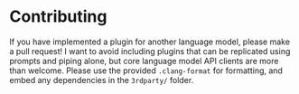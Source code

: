 # Contributing

If you have implemented a plugin for another language model, please make a pull request!
I want to avoid including plugins that can be replicated using prompts and piping alone,
but core language model API clients are more than welcome. Please use the provided
`.clang-format` for formatting, and embed any dependencies in the `3rdparty/` folder.
